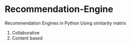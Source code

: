 # Recommendation-Engine
Recommendation Engines in Python
Using similarity matrix

1. Collaborative 
2. Content based
